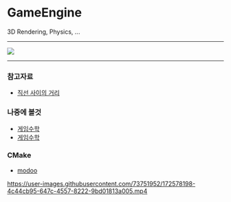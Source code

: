 # GameEngine

3D Rendering, Physics, ...
- - -

![](https://github.com/Jirung-E/JirungEngine/blob/main/20220529_161112.gif)


- - -
### 참고자료
 - [직선 사이의 거리](https://suhak.tistory.com/470)  

### 나중에 볼것
 - [게임수학](https://rito15.github.io/categories/game-mathematics/)
 - [게임수학](https://luv-n-interest.tistory.com/category/Game%20Developer%2C%20%EA%B2%8C%EC%9E%84%EA%B0%9C%EB%B0%9C%EC%9E%90)

### CMake
 - [modoo](https://modoocode.com/332)  







https://user-images.githubusercontent.com/73751952/172578198-4c44cb95-647c-4557-8222-9bd01813a005.mp4

